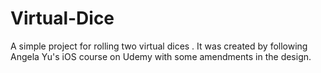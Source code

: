 # Virtual-Dice
A simple project for rolling two virtual dices . It was created by following Angela Yu's iOS course on Udemy with some amendments in the design.
